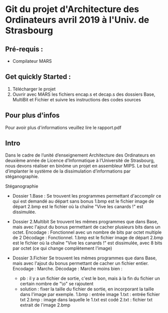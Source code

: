 # Git du projet d'Architecture des Ordinateurs avril 2019 à l'Univ. de Strasbourg

## Pré-requis :

- Compilateur MARS

## Get quickly Started :
1. Télécharger le projet
2. Ouvrir avec MARS les fichiers encap.s et decap.s des dossiers Base, MultiBit et Fichier et suivre les instructions des codes sources

## Pour plus d'infos
Pour avoir plus d'informations veuillez lire le rapport.pdf

## Intro
Dans le cadre de l’unité d’enseignement Architecture des Ordinateurs en deuxième année de Licence d’Informatique à l’Université de Strasbourg, nous devons réaliser en binôme un projet en assembleur MIPS. Le but est d’implanter le système de la dissimulation d’informations par stéganographie.

Stéganographie

- Dossier 1.Base :
Se trouvent les programmes permettant d'accomplir ce qui est demandé au départ sans bonus
1.bmp est le fichier image de départ
2.bmp est le fichier où la chaîne "Vive les canards !" est dissimulée.

- Dossier 2.Multibit
Se trouvent les mêmes programmes que dans Base, mais avec l'ajout du bonus permettant de cacher plusieurs bits dans un octet.
Encodage : Fonctionnel avec un nombre de bits par octet multiple de 2
Décodage : Fonctionnel.
1.bmp est le fichier image de départ
2.bmp est le fichier où la chaîne "Vive les canards !" est dissimulée, avec 8 bits par octet (ce qui change complètement l'image)

- Dossier 3.Fichier
Se trouvent les mêmes programmes que dans Base, mais avec l'ajout du bonus permettant de cacher un fichier entier.
Encodage : Marche.
Décodage : Marche moins bien :
	- pb : il y a un fichier de sortie, c'est le bon, mais à la fin du fichier un certain nombre de "\o" se rajoutent
	- solution : fixer la taille du fichier de sortie, en incorporant la taille dans l'image par exemple.
1.bmp : entrée image
1.txt : entrée fichier txt
2.bmp : image dans laquelle le 1.txt est codé
2.txt : fichier txt extrait de l'image 2.bmp
